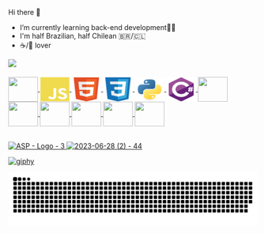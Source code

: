 Hi there 👋

- I’m currently learning back-end development👩‍💻 
- I'm half Brazilian, half Chilean 🇧🇷/🇨🇱
- ☕/🍵 lover

<div>
    <a href="https://beacons.ai/VeronicaCasanova">
    <img height="180em" src="https://github-readme-stats.vercel.app/api?username=VeronicaCasanova&show_icons=true&theme=aura&include_all_commits=true&count_private=true"/>
   <!-- <img height="180em" src="https://github-readme-stats.vercel.app/api/top-langs/?username=VeronicaCasanova&layout=compact&langs_count=16theme=tokyonight"/> -->
</div>

<div style="display: inline_block"><br>
  <img align="center" height="50" width="60" src="https://cdn.jsdelivr.net/gh/devicons/devicon/icons/java/java-original.svg" />        
  <img align="center" height="50" width="60" src="https://raw.githubusercontent.com/devicons/devicon/master/icons/javascript/javascript-plain.svg">
  <img align="center" height="50" width="60" src="https://raw.githubusercontent.com/devicons/devicon/master/icons/html5/html5-original.svg">
  <img align="center" height="50" width="60" src="https://raw.githubusercontent.com/devicons/devicon/master/icons/css3/css3-original.svg">
  <img align="center" height="50" width="60" src="https://raw.githubusercontent.com/devicons/devicon/master/icons/python/python-original.svg">
  <img align="center" height="50" width="60" src="https://raw.githubusercontent.com/devicons/devicon/master/icons/csharp/csharp-original.svg">  
  <img align="center" height="50" width="60" src="https://cdn.jsdelivr.net/gh/devicons/devicon/icons/yarn/yarn-original.svg" />
  <img align="center" height="50" width="60" src="https://cdn.jsdelivr.net/gh/devicons/devicon/icons/visualstudio/visualstudio-plain.svg" />
  <img align="center" height="50" width="60" src="https://cdn.jsdelivr.net/gh/devicons/devicon/icons/vscode/vscode-original.svg" />
  <img align="center" height="50" width="60" src="https://cdn.jsdelivr.net/gh/devicons/devicon/icons/nodejs/nodejs-original.svg" />
  <img align="center" height="50" width="60" src="https://cdn.jsdelivr.net/gh/devicons/devicon/icons/git/git-original.svg" />
  <img align="center" height="50" width="60" src="https://cdn.jsdelivr.net/gh/devicons/devicon/icons/oracle/oracle-original.svg" />          
</div><br>

![ASP - Logo - 3](https://github.com/VeronicaCasanova/VeronicaCasanova/assets/133685494/d147c222-c056-4a98-8f9d-22bc269647da)
![2023-06-28 (2) - 44](https://github.com/VeronicaCasanova/VeronicaCasanova/assets/133685494/27d40bba-2fc4-4bdf-89a1-66c4a801fad5)





![giphy](https://github.com/VeronicaCasanova/VeronicaCasanova/assets/133685494/7eda81c3-e85c-48b9-8343-791a5b19013d)  

![Snake animation](https://github.com/VeronicaCasanova/VeronicaCasanova/blob/output/github-contribution-grid-snake.svg)
